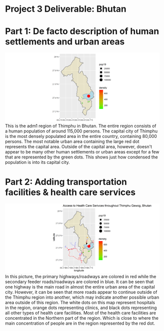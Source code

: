 # Project 3 Deliverable: Bhutan
# Part 1: De facto description of human settlements and urban areas
![](cntrpoints.png)
This is the adm1 region of Thimphu in Bhutan. The entire region consists of a human population of around 115,000 persons. The capital city
of Thimphu is the most densely populated area in the entire country, containing 80,000 persons. The most notable urban area containing the large red dot represents the capital area.
Outside of the capital area, however, doesn't appear to be many other human settlements or urban areas except for a few that are
represented by the green dots. This shows just how condensed the population is into its capital city. 

# Part 2: Adding transportation facilities & health care services
![](AccesstoHealthServices.png)
In this picture, the primary highways/roadways are colored in red while the secondary feeder roads/roadways are colored in blue. It can be
seen that one highway is the main road in almost the entire urban area of the capital city. However, it can be seen that more roads appear
to continue outside of the Thimphu region into another, which may indicate another possible urban area outside of this region. The white
dots on this map represent hospitals in the region, orange dots representing clinics, and black dots representing all other types
of health care facilities. Most of the health care facilities are concentrated in the Northern part of the region. Which is close to where
the main concentration of people are in the region represented by the red dot. 
